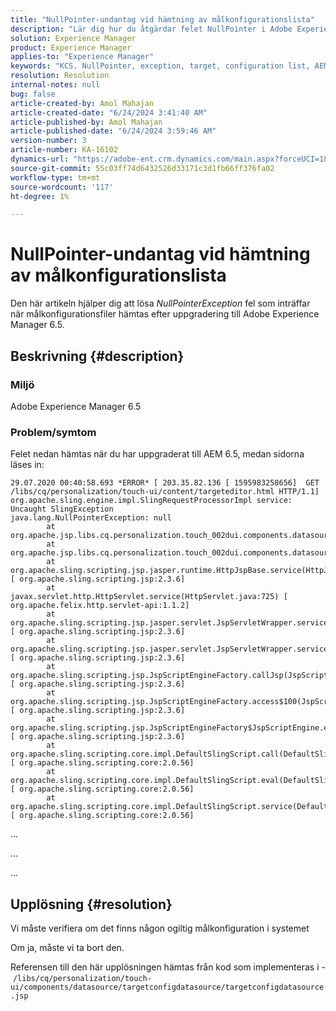 ```yaml
---
title: "NullPointer-undantag vid hämtning av målkonfigurationslista"
description: "Lär dig hur du åtgärdar felet NullPointer i Adobe Experience Manager (AEM) 6.5 när du läser in sidorna."
solution: Experience Manager
product: Experience Manager
applies-to: "Experience Manager"
keywords: "KCS. NullPointer, exception, target, configuration list, AEM 6.5, Experience Manager"
resolution: Resolution
internal-notes: null
bug: false
article-created-by: Amol Mahajan
article-created-date: "6/24/2024 3:41:40 AM"
article-published-by: Amol Mahajan
article-published-date: "6/24/2024 3:59:46 AM"
version-number: 3
article-number: KA-16102
dynamics-url: "https://adobe-ent.crm.dynamics.com/main.aspx?forceUCI=1&pagetype=entityrecord&etn=knowledgearticle&id=8d004fa8-db31-ef11-8409-00224809adb3"
source-git-commit: 55c03ff74d6432526d33171c3d1fb66ff376fa02
workflow-type: tm+mt
source-wordcount: '117'
ht-degree: 1%

---
```


# NullPointer-undantag vid hämtning av målkonfigurationslista


Den här artikeln hjälper dig att lösa *NullPointerException* fel som inträffar när målkonfigurationsfiler hämtas efter uppgradering till Adobe Experience Manager 6.5.

## Beskrivning {#description}


### <b>Miljö</b>

Adobe Experience Manager 6.5



### <b>Problem/symtom</b>

Felet nedan hämtas när du har uppgraderat till AEM 6.5, medan sidorna läses in:




```
29.07.2020 00:40:58.693 *ERROR* [ 203.35.82.136 [ 1595983258656]  GET /libs/cq/personalization/touch-ui/content/targeteditor.html HTTP/1.1]  org.apache.sling.engine.impl.SlingRequestProcessorImpl service: Uncaught SlingException
java.lang.NullPointerException: null
        at org.apache.jsp.libs.cq.personalization.touch_002dui.components.datasource.targetconfigdatasource.targetconfigdatasource_jsp.addTntConfigs(targetconfigdatasource_jsp.java:47)
        at org.apache.jsp.libs.cq.personalization.touch_002dui.components.datasource.targetconfigdatasource.targetconfigdatasource_jsp._jspService(targetconfigdatasource_jsp.java:201)
        at org.apache.sling.scripting.jsp.jasper.runtime.HttpJspBase.service(HttpJspBase.java:70) [ org.apache.sling.scripting.jsp:2.3.6] 
        at javax.servlet.http.HttpServlet.service(HttpServlet.java:725) [ org.apache.felix.http.servlet-api:1.1.2] 
        at org.apache.sling.scripting.jsp.jasper.servlet.JspServletWrapper.service(JspServletWrapper.java:502) [ org.apache.sling.scripting.jsp:2.3.6] 
        at org.apache.sling.scripting.jsp.jasper.servlet.JspServletWrapper.service(JspServletWrapper.java:449) [ org.apache.sling.scripting.jsp:2.3.6] 
        at org.apache.sling.scripting.jsp.JspScriptEngineFactory.callJsp(JspScriptEngineFactory.java:339) [ org.apache.sling.scripting.jsp:2.3.6] 
        at org.apache.sling.scripting.jsp.JspScriptEngineFactory.access$100(JspScriptEngineFactory.java:97) [ org.apache.sling.scripting.jsp:2.3.6] 
        at org.apache.sling.scripting.jsp.JspScriptEngineFactory$JspScriptEngine.eval(JspScriptEngineFactory.java:600) [ org.apache.sling.scripting.jsp:2.3.6] 
        at org.apache.sling.scripting.core.impl.DefaultSlingScript.call(DefaultSlingScript.java:388) [ org.apache.sling.scripting.core:2.0.56] 
        at org.apache.sling.scripting.core.impl.DefaultSlingScript.eval(DefaultSlingScript.java:184) [ org.apache.sling.scripting.core:2.0.56] 
        at org.apache.sling.scripting.core.impl.DefaultSlingScript.service(DefaultSlingScript.java:491) [ org.apache.sling.scripting.core:2.0.56]
```


...

...

...


## Upplösning {#resolution}


Vi måste verifiera om det finns någon ogiltig målkonfiguration i systemet

Om ja, måste vi ta bort den.

Referensen till den här upplösningen hämtas från kod som implementeras i - `/libs/cq/personalization/touch-ui/components/datasource/targetconfigdatasource/targetconfigdatasource.jsp`
